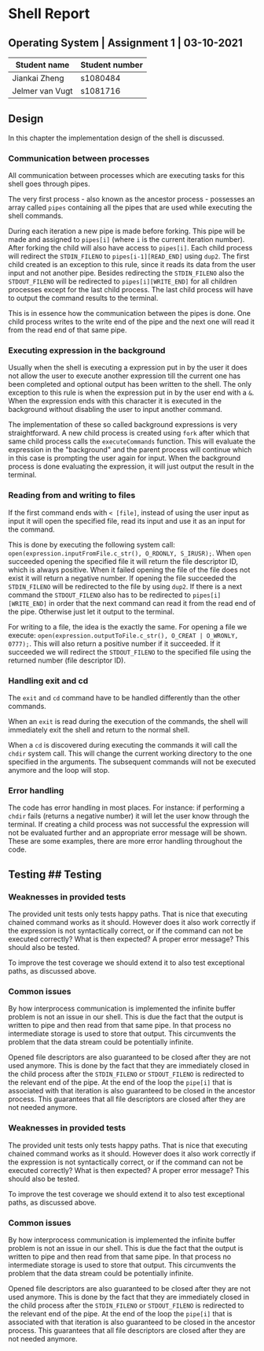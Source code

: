 # Shell Report

## Operating System | Assignment 1 | 03-10-2021

| Student name | Student number |
| ------------ | -------------- | 
| Jiankai Zheng | s1080484 |
| Jelmer van Vugt | s1081716 |

## Design

In this chapter the implementation design of the shell is discussed.

### Communication between processes
All communication between processes which are executing tasks for this shell goes through pipes. 

The very first process - also known as the ancestor process - possesses an array called `pipes` containing all the pipes that are used while executing the shell commands.

During each iteration a new pipe is made before forking. This pipe will be made and assigned to `pipes[i]` (where `i` is the current iteration number). After forking the child will also have access to `pipes[i]`. Each child process will redirect the `STDIN_FILENO` to `pipes[i-1][READ_END]` using `dup2`. The first child created is an exception to this rule, since it reads its data from the user input and not another pipe. Besides redirecting the `STDIN_FILENO` also the `STDOUT_FILENO` will be redirected to `pipes[i][WRITE_END]` for all children processes except for the last child process. The last child process will have to output the command results to the terminal.

This is in essence how the communication between the pipes is done. One child process writes to the write end of the pipe and the next one will read it from the read end of that same pipe.

### Executing expression in the background
Usually when the shell is executing a expression put in by the user it does not allow the user to execute another expression till the current one has been completed and optional output has been written to the shell. The only exception to this rule is when the expression put in by the user end with a `&`.  When the expression ends with this character it is executed in the background without disabling the user to input another command.

The implementation of these so called background expressions is very straightforward. A new child process is created using `fork` after which that same child process calls the `executeCommands` function. This will evaluate the expression in the "background" and the parent process will continue which in this case is prompting the user again for input. When the background process is done evaluating the expression, it will just output the result in the terminal.

### Reading from and writing to files
If the first command ends with `< [file]`, instead of using the user input as input it will open the specified file, read its input and use it as an input for the command. 

This is done by executing the following system call: `open(expression.inputFromFile.c_str(), O_RDONLY, S_IRUSR);`. When `open` succeeded opening the specified file it will return the file descriptor ID, which is always positive. When it failed opening the file of the file does not exist it will return a negative number. If opening the file succeeded the `STDIN_FILENO` will be redirected to the file by using `dup2`. If there is a next command the `STDOUT_FILENO` also has to be redirected to `pipes[i][WRITE_END]` in order that the next command can read it from the read end of the pipe. Otherwise just let it output to the terminal.

For writing to a file, the idea is the exactly the same. For opening a file we execute: `open(expression.outputToFile.c_str(), O_CREAT | O_WRONLY, 0777);`. This will also return a positive number if it succeeded. If it succeeded we will redirect the `STDOUT_FILENO` to the specified file using the returned number (file descriptor ID). 

### Handling exit and cd
The `exit` and `cd` command have to be handled differently than the other commands. 

When an `exit` is read during the execution of the commands, the shell will immediately exit the shell and return to the normal shell.

When a `cd` is discovered during executing the commands it will call the `chdir` system call. This will change the current working directory to the one specified in the arguments. The subsequent commands will not be executed anymore and the loop will stop.

### Error handling
The code has error handling in most places. For instance: if performing a `chdir` fails (returns a negative number) it will let the user know through the terminal. If creating a child process was not successful the expression will not be evaluated further and an appropriate error message will be shown. These are some examples, there are more error handling throughout the code.

## Testing ## Testing 
### Weaknesses in provided tests
The provided unit tests only tests happy paths. That is nice that executing chained command works as it should. However does it also work correctly if the expression is not syntactically correct, or if the command can not be executed correctly? What is then expected? A proper error message? This should also be tested. 

To improve the test coverage we should extend it to also test exceptional paths, as discussed above.

### Common issues
By how interprocess communication is implemented the infinite buffer problem is not an issue in our shell. This is due the fact that the output is written to pipe and then read from that same pipe. In that process no intermediate storage is used to store that output. This circumvents the problem that the data stream could be potentially infinite.

Opened file descriptors are also guaranteed to be closed after they are not used anymore. This is done by the fact that they are immediately closed in the child process after the `STDIN_FILENO` or `STDOUT_FILENO` is redirected to the relevant end of the pipe. At the end of the loop the `pipe[i]` that is associated with that iteration is also guaranteed to be closed in the ancestor process. This guarantees that all file descriptors are closed after they are not needed anymore.
### Weaknesses in provided tests
The provided unit tests only tests happy paths. That is nice that executing chained command works as it should. However does it also work correctly if the expression is not syntactically correct, or if the command can not be executed correctly? What is then expected? A proper error message? This should also be tested. 

To improve the test coverage we should extend it to also test exceptional paths, as discussed above.

### Common issues
By how interprocess communication is implemented the infinite buffer problem is not an issue in our shell. This is due the fact that the output is written to pipe and then read from that same pipe. In that process no intermediate storage is used to store that output. This circumvents the problem that the data stream could be potentially infinite.

Opened file descriptors are also guaranteed to be closed after they are not used anymore. This is done by the fact that they are immediately closed in the child process after the `STDIN_FILENO` or `STDOUT_FILENO` is redirected to the relevant end of the pipe. At the end of the loop the `pipe[i]` that is associated with that iteration is also guaranteed to be closed in the ancestor process. This guarantees that all file descriptors are closed after they are not needed anymore.
